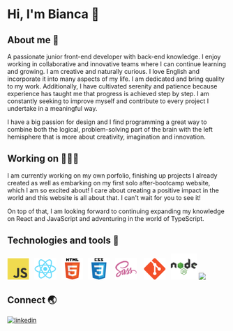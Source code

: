# Hi, I'm Bianca 👋 # 

## About me 💫 ##
A passionate junior front-end developer with back-end knowledge. I enjoy working in collaborative and innovative teams where I can continue learning and growing. I am creative and naturally curious. I love English and incorporate it into many aspects of my life. I am dedicated and bring quality to my work. Additionally, I have cultivated serenity and patience because experience has taught me that progress is achieved step by step. I am constantly seeking to improve myself and contribute to every project I undertake in a meaningful way.

I have a big passion for design and I find programming a great way to combine both the logical, problem-solving part of the brain with the left hemisphere that is more about creativity, imagination and innovation.  

## Working on 👩🏼‍💻 ##
I am currently working on my own porfolio, finishing up projects I already created as well as embarking on my first solo after-bootcamp website, which I am so excited about! I care about creating a positive impact in the world and this website is all about that. I can't wait for you to see it! 

On top of that, I am looking forward to continuing expanding my knowledge on React and JavaScript and adventuring in the world of TypeScript.

## Technologies and tools 🚀 ## 
<img src="https://raw.githubusercontent.com/devicons/devicon/master/icons/javascript/javascript-original.svg" width=50px/>&nbsp;&nbsp;
<img src="https://raw.githubusercontent.com/devicons/devicon/master/icons/react/react-original.svg" width=50px/>&nbsp;&nbsp;
<img  src="https://raw.githubusercontent.com/devicons/devicon/master/icons/html5/html5-original-wordmark.svg" width=50px/>&nbsp;&nbsp;
<img src="https://raw.githubusercontent.com/devicons/devicon/master/icons/css3/css3-original-wordmark.svg" width=50px/>&nbsp;&nbsp;
<img src="https://raw.githubusercontent.com/devicons/devicon/master/icons/sass/sass-original.svg" width=50px/> &nbsp;&nbsp;
<img src="https://raw.githubusercontent.com/devicons/devicon/master/icons/git/git-original.svg" width=50px/>&nbsp;&nbsp;
<img src="https://raw.githubusercontent.com/devicons/devicon/master/icons/nodejs/nodejs-original-wordmark.svg" width=60x/>
<img src="https://user-images.githubusercontent.com/25181517/183896128-ec99105a-ec1a-4d85-b08b-1aa1620b2046.png" width=60x/>


## Connect 🌏 ##
[![linkedin](https://img.shields.io/badge/linkedin-0A66C2?style=for-the-badge&logo=linkedin&logoColor=white)](https://www.linkedin.com/in/bianca-mesa/)
